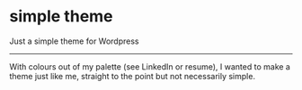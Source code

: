 # simple theme
Just a simple theme for Wordpress

----
With colours out of my palette (see LinkedIn or resume), I wanted to make a theme just like me, straight to the point but not necessarily simple.
